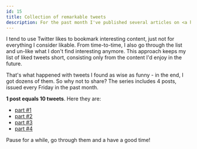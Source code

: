 ```yaml
---
id: 15
title: Collection of remarkable tweets
description: For the past month I've published several articles on <a href="https://dev.to">dev.to</a> containing some of my favorite tweets I've collected (liked) so far. I think you would like them too!
---
```


I tend to use Twitter likes to bookmark interesting content, just not for everything I consider likable. From time-to-time, I also go through the list and un-like what I don't find interesting anymore. This approach keeps my list of liked tweets short, consisting only from the content I'd enjoy in the future.

That's what happened with tweets I found as wise as funny - in the end, I got dozens of them. So why not to share? The series includes 4 posts, issued every Friday in the past month.

**1 post equals 10 tweets**. Here they are:

- [part #1](https://dev.to/rmnvsl/why-so-serious-1-276j)
- [part #2](https://dev.to/rmnvsl/why-so-serious-collection-of-remarkable-tweets-2-10hj)
- [part #3](https://dev.to/rmnvsl/why-so-serious-collection-of-remarkable-tweets-3-mgo)
- [part #4](https://dev.to/rmnvsl/why-so-serious-collection-of-remarkable-tweets-4-28g0)

Pause for a while, go through them and a have a good time!
